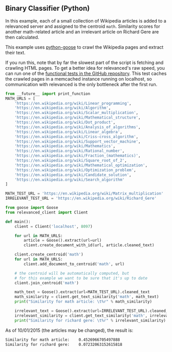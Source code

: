 ## Binary Classifier (Python)

In this example, each of a small collection of Wikipedia articles is added to a relevanced server and assigned to the centroid `math`.  Similarity scores for another math-related article and an irrelevant article on Richard Gere are then calculated.

This example uses [python-goose](https://github.com/grangier/python-goose) to crawl the Wikipedia pages and extract their text.

If you run this, note that by far the slowest part of the script is fetching and crawling HTML pages.  To get a better idea for relevanced's raw speed, you can run one of the [functional tests in the GitHub repository](https://github.com/scivey/relevanced/blob/master/func_test/main.py).  This test caches the crawled pages in a memcached instance running on localhost, so communication with relevanced is the only bottleneck after the first run.

```python
from __future__ import print_function
MATH_URLS = [
    'https://en.wikipedia.org/wiki/Linear_programming',
    'https://en.wikipedia.org/wiki/Algorithm',
    'https://en.wikipedia.org/wiki/Scalar_multiplication',
    'https://en.wikipedia.org/wiki/Mathematical_structure',
    'https://en.wikipedia.org/wiki/Dot_product',
    'https://en.wikipedia.org/wiki/Analysis_of_algorithms',
    'https://en.wikipedia.org/wiki/Linear_algebra',
    'https://en.wikipedia.org/wiki/Criss-cross_algorithm',
    'https://en.wikipedia.org/wiki/Support_vector_machine',
    'https://en.wikipedia.org/wiki/Mathematics',
    'https://en.wikipedia.org/wiki/Rational_number',
    'https://en.wikipedia.org/wiki/Fraction_(mathematics)',
    'https://en.wikipedia.org/wiki/Square_root_of_2',
    'https://en.wikipedia.org/wiki/Mathematical_optimization',
    'https://en.wikipedia.org/wiki/Optimization_problem',
    'https://en.wikipedia.org/wiki/Candidate_solution',
    'https://en.wikipedia.org/wiki/Search_algorithm'
]

MATH_TEST_URL = 'https://en.wikipedia.org/wiki/Matrix_multiplication'
IRRELEVANT_TEST_URL = 'https://en.wikipedia.org/wiki/Richard_Gere'

from goose import Goose
from relevanced_client import Client

def main():
    client = Client('localhost', 8097)

    for url in MATH_URLS:
        article = Goose().extract(url=url)
        client.create_document_with_id(url, article.cleaned_text)

    client.create_centroid('math')
    for url in MATH_URLS:
        client.add_document_to_centroid('math', url)

    # the centroid will be automatically computed, but
    # for this example we want to be sure that it's up to date
    client.join_centroid('math')

    math_text = Goose().extract(url=MATH_TEST_URL).cleaned_text
    math_similarity = client.get_text_similarity('math', math_text)
    print("Similarity for math article: \t%r" % math_similarity)

    irrelevant_text = Goose().extract(url=IRRELEVANT_TEST_URL).cleaned_text
    irrelevant_similarity = client.get_text_similarity('math', irrelevant_text)
    print("Similarity for richard gere: \t%r" % irrelevant_similarity)

```

As of 10/01/2015 (the articles may be changed), the result is:
```bash
Similarity for math article:    0.4526966705497888
Similarity for richard gere:    0.07232063152615818
```
